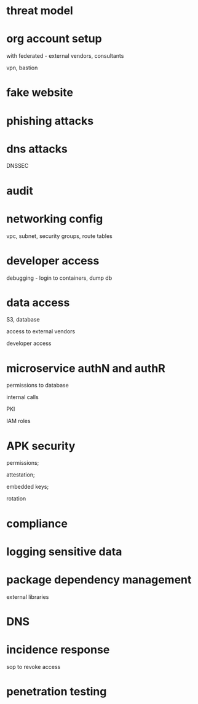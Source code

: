 
# threat model

# org account setup

with federated - external vendors, consultants

vpn, bastion

# fake website

# phishing attacks

# dns attacks

DNSSEC

# audit 

# networking config

vpc, subnet, security groups, route tables

# developer access

debugging - login to containers, dump db

# data access

S3, database

access to external vendors

developer access

# microservice authN and authR

permissions to database

internal calls

PKI

IAM roles

# APK security

permissions; 

attestation; 

embedded keys; 

rotation

# compliance

# logging sensitive data

# package dependency management

external libraries

# DNS 

# incidence response

sop to revoke access

# penetration testing


